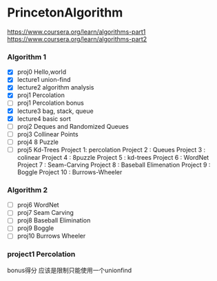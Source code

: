 # PrincetonAlgorithm
https://www.coursera.org/learn/algorithms-part1
https://www.coursera.org/learn/algorithms-part2

### Algorithm 1
- [x] proj0 Hello,world
- [x] lecture1 union-find
- [x] lecture2 algorithm analysis
- [x] proj1 Percolation
- [ ] proj1 Percolation bonus
- [x] lecture3 bag, stack, queue
- [x] lecture4 basic sort
- [ ] proj2 Deques and Randomized Queues
- [ ] proj3 Collinear Points
- [ ] proj4 8 Puzzle
- [ ] proj5 Kd-Trees
Project 1: percolation
Project 2 : Queues
Project 3 : colinear
Project 4 : 8puzzle
Project 5 : kd-trees
Project 6 : WordNet
Project 7 : Seam-Carving
Project 8 : Baseball Elimenation
Project 9 : Boggle
Project 10 : Burrows-Wheeler
### Algorithm 2
- [ ] proj6 WordNet
- [ ] proj7 Seam Carving
- [ ] proj8 Baseball Elimination
- [ ] proj9 Boggle
- [ ] proj10 Burrows Wheeler

### project1 Percolation
bonus得分 应该是限制只能使用一个unionfind